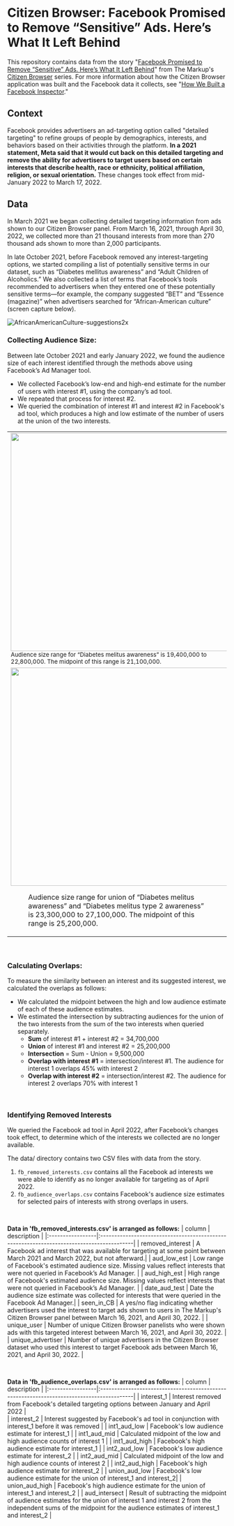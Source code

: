 # Citizen Browser: Facebook Promised to Remove “Sensitive” Ads. Here’s What It Left Behind

This repository contains data from the story "[Facebook Promised to Remove “Sensitive” Ads. Here’s What It Left Behind](https://themarkup.org/)" from The Markup's [Citizen Browser](https://themarkup.org/citizen-browser/) series. For more information about how the Citizen Browser application was built and the Facebook data it collects, see "[How We Built a Facebook Inspector](https://themarkup.org/citizen-browser/2021/01/05/how-we-built-a-facebook-inspector)."

## Context
Facebook provides advertisers an ad-targeting option called "detailed targeting" to refine groups of people by demographics, interests, and behaviors based on their activities through the platform. **In a 2021 statement, Meta said that it would cut back on this detailed targeting and remove the ability for advertisers to target users based on certain interests that describe health, race or ethnicity, political affiliation, religion, or sexual orientation.** These changes took effect from mid-January 2022 to March 17, 2022.


## Data

In March 2021 we began collecting detailed targeting information from ads shown to our Citizen Browser panel. From March 16, 2021, through April 30, 2022, we collected more than 21 thousand interests from more than 270 thousand ads shown to more than 2,000 participants.

In late October 2021, before Facebook removed any interest-targeting options, we started compiling a list of potentially sensitive terms in our dataset, such as “Diabetes mellitus awareness” and “Adult Children of Alcoholics.” We also collected a list of terms that Facebook’s tools recommended to advertisers when they entered one of these potentially sensitive terms—for example, the company suggested “BET” and “Essence (magazine)” when advertisers searched for “African-American culture” (screen capture below).

![AfricanAmericanCulture-suggestions2x](https://user-images.githubusercontent.com/821717/167681695-76554405-2fc4-48ac-a9d9-7677cfd472dc.png)


### Collecting Audience Size:

Between late October 2021 and early January 2022, we found the audience size of each interest identified through the methods above using Facebook’s Ad Manager tool. 
* We collected Facebook’s low-end and high-end estimate for the number of users with interest #1, using the company’s ad tool.
* We repeated that process for interest #2. 
* We queried the combination of interest #1 and interest #2 in Facebook's ad tool, which produces a high and low estimate of the number of users at the union of the two interests.


<table>
  <tr>
    <td width="50%"><img src="https://user-images.githubusercontent.com/821717/167702953-5918fc29-7b7b-4eb1-8515-6e63872d8ab4.png" height="500"><br/>
    <small>Audience size range for “Diabetes melitus awareness” is 19,400,000 to 22,800,000. The midpoint of this range is 21,100,000.</small></td>
    <td width="50%"><img src="https://user-images.githubusercontent.com/821717/167702972-b7657f44-382c-4180-895c-9e7bda18bdf2.png" height="500"><br/>
    <small>Audience size range for “Diabetes melitus type 2 awareness” is 12,500,000 to 14,700,000. The midpoint of this range is 13,600,000.</small></td>
  </tr>
  <tr>
    <td width="50%"><img src="https://user-images.githubusercontent.com/821717/167702985-6b70737b-826a-4fd0-9a75-e26298ae3726.png" height="500"><br/>
    <figure>Audience size range for union of “Diabetes melitus awareness” and “Diabetes melitus type 2 awareness” is 23,300,000 to 27,100,000. The midpoint of this range is 25,200,000.</figure></td>
    
  </tr>
  </table>



<p>&nbsp;</p>


### Calculating Overlaps:

To measure the similarity between an interest and its suggested interest, we calculated the overlaps as follows:
* We calculated the midpoint between the high and low audience estimate of each of these audience estimates. 
* We estimated the intersection by subtracting audiences for the union of the two interests from the sum of the two interests when queried separately.
  - **Sum** of interest #1 + interest #2 = 34,700,000
  - **Union** of interest #1 and interest #2 = 25,200,000
  - **Intersection** = Sum - Union = 9,500,000
  - **Overlap with interest #1** = intersection/interest #1. The audience for interest 1 overlaps 45% with interest 2
  - **Overlap with interest #2** = intersection/interest #2. The audience for interest 2 overlaps 70% with interest 1

<p>&nbsp;</p>

### Identifying Removed Interests

We queried the Facebook ad tool in April 2022, after Facebook’s changes took effect, to determine which of the interests we collected are no longer available.

The data/ directory contains two CSV files with data from the story.

1. `fb_removed_interests.csv` contains all the Facebook ad interests we were able to identify as no longer available for targeting as of April 2022.
2. `fb_audience_overlaps.csv` contains Facebook's audience size estimates for selected pairs of interests with strong overlaps in users. 


<p>&nbsp;</p>
    

**Data in 'fb_removed_interests.csv' is arranged as follows:**
| column           | description                                                                                |
|:-----------------|:------------------------------------------------------------------------------------------|
| removed_interest   | A Facebook ad interest that was available for targeting at some point between March 2021 and March 2022, but not afterward.|
| aud_low_est      | Low range of Facebook's estimated audience size. Missing values reflect interests that were not queried in Facebook’s Ad Manager.  |
| aud_high_est      | High range of Facebook's estimated audience size. Missing values reflect interests that were not queried in Facebook’s Ad Manager. |
| date_aud_test      | Date the audience size estimate was collected for interests that were queried in the Facebook Ad Manager.|
| seen_in_CB      | A yes/no flag indicating whether advertisers used the interest to target  ads shown to users in The Markup's Citizen Browser panel between March 16, 2021, and April 30, 2022.  |
| unique_user      | Number of unique Citizen Browser panelists who were shown ads with this targeted interest between March 16, 2021, and April 30, 2022. |
| unique_advertiser      | Number of unique advertisers in the Citizen Browser dataset who used this interest to target Facebook ads between March 16, 2021, and April 30, 2022. |



    
<p>&nbsp;</p>  


**Data in 'fb_audience_overlaps.csv' is arranged as follows:**
| column           | description                                                                                  |
|:-----------------|:------------------------------------------------------------------------------------------|
| interest_1 | Interest removed from Facebook's detailed targeting options between January and April 2022 |                      
| interest_2 | Interest suggested by Facebook's ad tool in conjunction with interest_1 before it was removed  |
| int1_aud_low | Facebook's low audience estimate for interest_1 |
| int1_aud_mid | Calculated midpoint of the low and high audience counts of interest 1 |
| int1_aud_high | Facebook's high audience estimate for interest_1 |
| int2_aud_low | Facebook's low audience estimate for interest_2 |
| int2_aud_mid | Calculated midpoint of the low and high audience counts of interest 2 |
| int2_aud_high | Facebook's high audience estimate for interest_2 |
| union_aud_low | Facebook's low audience estimate for the union of interest_1 and interest_2|
| union_aud_high | Facebook's high audience estimate for the union of interest_1 and interest_2 |
| aud_intersect | Result of subtracting the midpoint of audience estimates for the union of interest 1 and interest 2 from the independent sums of the midpoint for the audience estimates of interest_1 and interest_2  |


